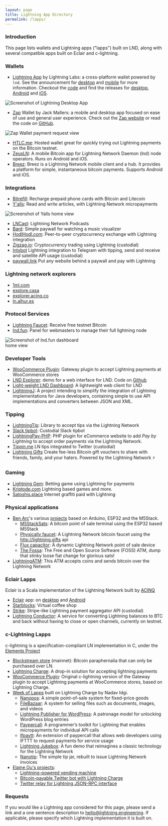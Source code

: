 ```yaml
---
layout: page
title: Lightning App Directory
permalink: /lapps/
---
```


### Introduction

This page lists wallets and Lightning apps ("lapps") built on LND, along with several
compatible apps built on Eclair and c-lightning.

### Wallets

* [Lightning App](https://github.com/lightninglabs/lightning-app) by Lightning Labs:
  a cross-platform wallet powered by `lnd`. See the announcement for
  [desktop](https://blog.lightning.engineering/announcement/2019/04/23mainnet-app.html)
  and [mobile](https://blog.lightning.engineering/announcement/2019/06/19/mobile-app.html)
  for more information. Checkout the [code](https://github.com/lightninglabs/lightning-app)
  and find the releases for
  [desktop](https://github.com/lightninglabs/lightning-app/releases),
  [Android](https://play.google.com/apps/testing/engineering.lightning.LightningMainnet)
  and [iOS](https://testflight.apple.com/join/xx23MrBp).  
<img src="/assets/lapps/lnd_desktop_app.png" alt="Screenshot of Lightning Desktop App" style="max-width: 80%;"/>

* [Zap](https://zap.jackmallers.com/) Wallet by Jack Mallers: a mobile and desktop app focused on ease of
  use and general user experience. Check out the [Zap website](https://zap.jackmallers.com/) or read the code on
  [GitHub](https://github.com/LN-Zap).  
<img src="/assets/lapps/zap.png" alt="Zap Wallet payment request view" style="max-width: 80%;"/>

* [HTLC.me](https://htlc.me/): Hosted wallet great for quickly trying out
  Lightning payments on the Bitcoin testnet.
* [ZeusLN](https://zeusln.app/):
  A mobile Bitcoin app for Lightning Network Daemon (lnd) node operators. Runs on Android and iOS.
* [Breez](https://breez.technology/): Breez is a Lightning Network mobile client and a hub.
  It provides a platform for simple, instantaneous bitcoin payments. Supports Android and iOS.

### Integrations

* [Bitrefill](https://en.bitrefill.com/): Recharge prepaid phone cards with
  Bitcoin and Litecoin
* [Y'alls](http://yalls.org/): Read and write articles, with Lightning Network
  micropayments  
<img src="/assets/lapps/yalls.png" alt="Screenshot of Yalls home view" style="max-width: 50%;"/>

* [LNCast](http://lncast.com/): Lightning Network Podcasts
* [Bard](https://www.bard.fun/): Simple paywall for watching a music visualizer
* [HodlHodl.com](https://hodlhodl.com/?set_asset=btcln): Peer-to-peer cryptocurrency
  exchange with Lightning integration
* [Zigzag.io](https://zigzag.io/#/): Cryptocurrency trading using Lightning
  (custodial)
* [lntxbot](https://telegram.me/lntxbot) Lightning integration to Telegram with
  tipping, send and receive and satellite API usage (custodial)
* [paywall.link](https://paywall.link/) Put any website behind a paywall and pay with Lightning

### Lightning network explorers

* [1ml.com](https://1ml.com/)
* [explore.casa](https://explore.casa/)
* [explorer.acinq.co](https://explorer.acinq.co/)
* [ln.alhur.es](https://ln.alhur.es/)

### Protocol Services

* [Lightning Faucet](https://faucet.lightning.community/): Receive free testnet
  Bitcoin
* [lnd.fun](http://lnd.fun/): Panel for webmasters to manage their full lightning node  
<img src="/assets/lapps/lnd.fun.png" alt="Screenshot of lnd.fun dashboard home view" style="max-width: 50%;"/>

### Developer Tools

* [WooCommerce
  Plugin](https://github.com/joaodealmeida/woocommerce-gateway-lightning):
  Gateway plugin to accept Lightning payments at WooCommerce stores
* [LND Explorer](https://demo1.lndexplorer.com/): demo for a web interface for
  LND. Code on [Github](https://github.com/altangent/lnd-explorer)
* [Light-weight LND Dashboard](https://github.com/mably/lncli-web): A
  lightweight web client for LND
* [LightningJ](http://www.lightningj.org/): A project intending to simplify the
  integration of Lightning implementations for Java developers, containing
  simple to use API implementations and converters between JSON and XML.

### Tipping
* [LightningTip](https://github.com/michael1011/lightningtip): Library to accept
  tips via the Lightning Network
* [Slack tipbot](https://github.com/CryptoFR/ln-tip-slack): Custodial Slack
  tipbot
* [LightningPay-PHP](https://github.com/robclark56/lightningPay-PHP): PHP plugin
  for eCommerce website to add _Pay by Lightning_ to accept order payments via the
  Lightning Network. 
* [Tippin.me](https://tippin.me/) LN tips integrated to Twitter (custodial)
* [Lightning Gifts](https://lightning.gifts/) Create fee-less Bitcoin gift
  vouchers to share with friends, family, and your haters. Powered by the Lightning Network ⚡

### Gaming
* [Lightning Gem](https://lightninggem.com/): Betting game using Lightning for
  payments
* [Kriptode.com](https://kriptode.com/) Lightning based games and more.
* [Satoshis.place](https://satoshis.place/) Internet graffiti paid with Lightning

### Physical applications
* [Ben Arc](https://twitter.com/BTCSocialist)'s various [projects](https://github.com/arcbtc/)
based on Arduino, ESP32 and the M5Stack.
  * [M5StackSats](https://github.com/arcbtc/M5StackSats):
    A bitcoin point of sale terminal using the ESP32 based M5Stack 
  * [Physically faucet](https://github.com/arcbtc/physically-faucet):
    A Lightning Network bitcoin faucet using the <http://lightning.gifts> api
  * [Flux capacitor](https://github.com/arcbtc/flux-capacitor):
    A dynamic Lightning Network point of sale device
  * [The Fossa](https://github.com/arcbtc/The-Fossa):
    The Free and Open Source Software (FOSS) ATM, dump that stinky loose fiat change for glorious sats!
* [LightningATM](https://github.com/21isenough/LightningATM):
  This ATM accepts coins and sends bitcoin over the Lightning Network

### Eclair Lapps

Eclair is a Scala implementation of the Lightning Network built by [ACINQ](https://acinq.co/)

* [Eclair](https://github.com/ACINQ/eclair) app: on
  [desktop](https://github.com/ACINQ/eclair/releases) and
  [Android](https://play.google.com/store/apps/details?id=fr.acinq.eclair.wallet.mainnet2)
* [Starblocks](https://starblocks.acinq.co/#/): Virtual coffee shop
* [Strike](https://strike.acinq.co/#/): Stripe-like Lightning payment aggregator
  API (custodial)
* [Lightning Conductor](http://lightningconductor.net/): A service for
  converting Lightning balances to BTC and back without having to close
  or open channels, currently on testnet.

### c-Lightning Lapps

c-lightning is a specification-compliant LN implementation in C, under the
[Elements Project](https://elementsproject.org/)

* [Blockstream store](https://store.blockstream.com/) (mainnet): Bitcoin
  paraphernalia that can only be purchased over LN.
* [Lightning Charge](https://github.com/ElementsProject/lightning-charge): A
  drop-in solution for accepting lightning payments
* [WooCommerce
  Plugin](https://github.com/ElementsProject/woocommerce-gateway-lightning):
  Original c-lightning version of the Gateway plugin to accept Lightning
  payments at WooCommerce stores, based on Lightning Charge.
* [Week of
  Lapps](https://blockstream.com/2018/03/29/blockstreams-week-of-lapps-ends.html)
  built on Lightning Charge by Nadav Idgi.
  * [Nanopos](https://github.com/ElementsProject/nanopos): A simple
    point-of-sale system for fixed-price goods
  * [FileBazaar](https://github.com/ElementsProject/filebazaar): A system for
    selling files such as documents, images, and videos
  * [Lightning Publisher for
    WordPress](https://github.com/ElementsProject/wordpress-lightning-publisher):
    A patronage model for unlocking WordPress blog entries
  * [Paypercall](https://github.com/ElementsProject/paypercall): A programmer’s
    toolkit for Lightning that enables micropayments for individual API calls
  * [Ifpaytt](https://github.com/ElementsProject/ifpaytt): An extension of
    paypercall that allows web developers using IFTTT to request payments for
    service usage
  * [Lightning Jukebox](https://github.com/ElementsProject/lightning-jukebox):
    A fun demo that reimagines a classic technology for the Lightning Network
  * [Nanotip](https://github.com/ElementsProject/nanotip): The simple tip jar,
    rebuilt to issue Lightning Network invoices
* [Elaine Ou's projects](https://elaineou.com/shop/): 
  * [Lightning-powered vending machine](https://github.com/elaineo/Jellybean)
  * [Bitcoin-payable Twitter bot with Lightning Charge](https://github.com/elaineo/lightningbot)
  * [Twitter relay for Lightning JSON-RPC interface](https://github.com/elaineo/LightningBuddy)

### Requests

If you would like a Lightning app considered for this page, please send a
link and a one sentence description to <hello@lightning.engineering>.
If applicable, please specify which Lightning implementation it is built on.
